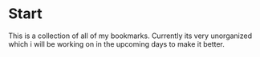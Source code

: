 # Start

This is a collection of all of my bookmarks.
Currently its very unorganized which i will be working on in the upcoming days to make it better.